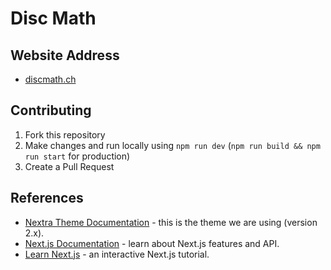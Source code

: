 # Disc Math

## Website Address

- [discmath.ch](https://discmath.ch)

## Contributing

1. Fork this repository
2. Make changes and run locally using `npm run dev` (`npm run build && npm run start` for production)
3. Create a Pull Request

## References

- [Nextra Theme Documentation](https://nextra.site/) - this is the theme we are using (version 2.x).
- [Next.js Documentation](https://nextjs.org/docs) - learn about Next.js features and API.
- [Learn Next.js](https://nextjs.org/learn) - an interactive Next.js tutorial.
